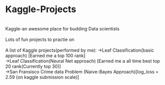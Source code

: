 # Kaggle-Projects
<br>
Kaggle-an awesome place for budding Data scientists
<br></br>
Lots of fun projects to practie on
<br></br>
A list of Kaggle projects(performed by me):
->Leaf Classification(basic approach) [Earned me a top 100 rank]<br>
->Leaf Classification(Neural Net approach) [Earned me a all time best top 20 rank(Currently top 30)]<br>
->San Fransisco Crime data Problem (Naive-Bayes Approach)[log_loss = 2.59 (on kaggle submission scale)]<br>
